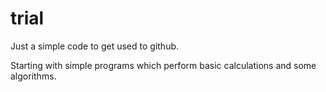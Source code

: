 # trial
Just a simple code to get used to github.

Starting with simple programs which perform basic calculations and some algorithms.
